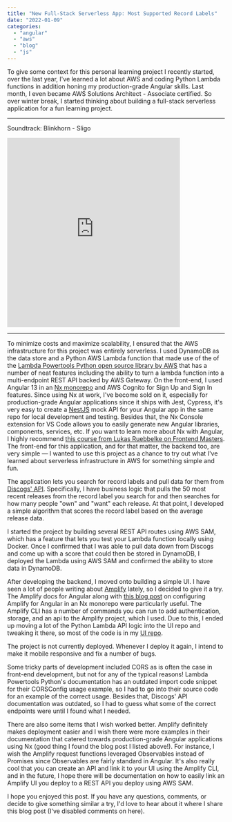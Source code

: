 ```yaml
---
title: "New Full-Stack Serverless App: Most Supported Record Labels"
date: "2022-01-09"
categories: 
  - "angular"
  - "aws"
  - "blog"
  - "js"
---
```


To give some context for this personal learning project I recently started, over the last year, I've learned a lot about AWS and coding Python Lambda functions in addition honing my production-grade Angular skills. Last month, I even became AWS Solutions Architect - Associate certified. So over winter break, I started thinking about building a full-stack serverless application for a fun learning project.

* * *

Soundtrack: Blinkhorn - Sligo

<iframe style="border: 0; width: 400px; height: 439px;" src="https://bandcamp.com/EmbeddedPlayer/album=3886873479/size=large/bgcol=ffffff/linkcol=0687f5/artwork=small/transparent=true/" seamless><a href="https://notyetremembered.bandcamp.com/album/sligo">Sligo by Blinkhorn</a></iframe>

* * *

To minimize costs and maximize scalability, I ensured that the AWS infrastructure for this project was entirely serverless. I used DynamoDB as the data store and a Python AWS Lambda function that made use of the of the [Lambda Powertools Python open source library by AWS](https://awslabs.github.io/aws-lambda-powertools-python/latest/) that has a number of neat features including the ability to turn a lambda function into a multi-endpoint REST API backed by AWS Gateway. On the front-end, I used Angular 13 in an [Nx monorepo](https://nx.dev/) and AWS Cognito for Sign Up and Sign In features. Since using Nx at work, I've become sold on it, especially for production-grade Angular applications since it ships with Jest, Cypress, it's very easy to create a [NestJS](https://nestjs.com/) mock API for your Angular app in the same repo for local development and testing. Besides that, the Nx Console extension for VS Code allows you to easily generate new Angular libraries, components, services, etc. If you want to learn more about Nx with Angular, I highly recommend [this course from Lukas Ruebbelke on Frontend Masters](https://frontendmasters.com/courses/production-angular/). The front-end for this application, and for that matter, the backend too, are very simple — I wanted to use this project as a chance to try out what I've learned about serverless infrastructure in AWS for something simple and fun.

The application lets you search for record labels and pull data for them from [Discogs' API](https://www.discogs.com/). Specifically, I have business logic that pulls the 50 most recent releases from the record label you search for and then searches for how many people "own" and "want" each release. At that point, I developed a simple algorithm that scores the record label based on the average release data.

I started the project by building several REST API routes using AWS SAM, which has a feature that lets you test your Lambda function locally using Docker. Once I confirmed that I was able to pull data down from Discogs and come up with a score that could then be stored in DynamoDB, I deployed the Lambda using AWS SAM and confirmed the ability to store data in DynamoDB.

After developing the backend, I moved onto building a simple UI. I have seen a lot of people writing about [Amplify](https://aws.amazon.com/amplify/) lately, so I decided to give it a try. The Amplify docs for Angular along with [this blog post](https://dev.to/beavearony/getting-started-with-a-angularnx-workspace-backed-by-an-aws-amplify-graphql-api---part-1-24m0) on configuring Amplify for Angular in an Nx monorepo were particularly useful. The Amplify CLI has a number of commands you can run to add authentication, storage, and an api to the Amplify project, which I used. Due to this, I ended up moving a lot of the Python Lambda API logic into the UI repo and tweaking it there, so most of the code is in my [UI repo](https://github.com/blinkhorn/most-wanted-labels-ui).

The project is not currently deployed. Whenever I deploy it again, I intend to make it mobile responsive and fix a number of bugs.

Some tricky parts of development included CORS as is often the case in front-end development, but not for any of the typical reasons! Lambda Powertools Python's documentation has an outdated import code snippet for their CORSConfig usage example, so I had to go into their source code for an example of the correct usage. Besides that, Discogs' API documentation was outdated, so I had to guess what some of the correct endpoints were until I found what I needed.

There are also some items that I wish worked better. Amplify definitely makes deployment easier and I wish there were more examples in their documentation that catered towards production-grade Angular applications using Nx (good thing I found the blog post I listed above!). For instance, I wish the Amplify request functions leveraged Observables instead of Promises since Observables are fairly standard in Angular. It's also really cool that you can create an API and link it to your UI using the Amplify CLI, and in the future, I hope there will be documentation on how to easily link an Amplify UI you deploy to a REST API you deploy using AWS SAM.

I hope you enjoyed this post. If you have any questions, comments, or decide to give something similar a try, I'd love to hear about it where I share this blog post (I've disabled comments on here).
